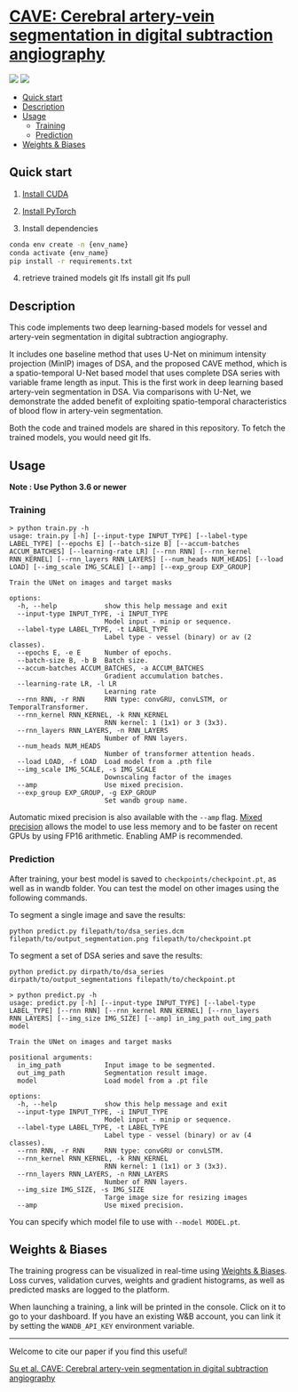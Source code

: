 # [CAVE: Cerebral artery-vein segmentation in digital subtraction angiography](https://doi.org/10.1016/j.compmedimag.2024.102392)
<a href="https://pytorch.org/"><img src="https://img.shields.io/badge/PyTorch-v1.9.0-red.svg?logo=PyTorch&style=for-the-badge" /></a>
<a href="#"><img src="https://img.shields.io/badge/python-v3.6+-blue.svg?logo=python&style=for-the-badge" /></a>

[//]: # (![input and output for a random image in the test dataset]&#40;https://i.imgur.com/GD8FcB7.png&#41;)


- [Quick start](#quick-start)
- [Description](#description)
- [Usage](#usage)
  - [Training](#training)
  - [Prediction](#prediction)
- [Weights & Biases](#weights--biases)


## Quick start

1. [Install CUDA](https://developer.nvidia.com/cuda-downloads)

2. [Install PyTorch](https://pytorch.org/get-started/locally/)

3. Install dependencies
```bash
conda env create -n {env_name}
conda activate {env_name}
pip install -r requirements.txt
```
4. retrieve trained models
git lfs install
git lfs pull

## Description
This code implements two deep learning-based models for vessel and artery-vein segmentation in digital subtraction angiography.

It includes one baseline method that uses U-Net on minimum intensity projection (MinIP) images of DSA, and the proposed CAVE method, which is a spatio-temporal U-Net based model that uses complete DSA series with variable frame length as input. This is the first work in deep learning based artery-vein segmentation in DSA. Via comparisons with U-Net, we
demonstrate the added benefit of exploiting spatio-temporal characteristics of blood flow in artery-vein segmentation.

Both the code and trained models are shared in this repository. To fetch the trained models, you would need git lfs.


## Usage
**Note : Use Python 3.6 or newer**

### Training

```console
> python train.py -h
usage: train.py [-h] [--input-type INPUT_TYPE] [--label-type LABEL_TYPE] [--epochs E] [--batch-size B] [--accum-batches ACCUM_BATCHES] [--learning-rate LR] [--rnn RNN] [--rnn_kernel RNN_KERNEL] [--rnn_layers RNN_LAYERS] [--num_heads NUM_HEADS] [--load LOAD] [--img_scale IMG_SCALE] [--amp] [--exp_group EXP_GROUP]

Train the UNet on images and target masks

options:
  -h, --help            show this help message and exit
  --input-type INPUT_TYPE, -i INPUT_TYPE
                        Model input - minip or sequence.
  --label-type LABEL_TYPE, -t LABEL_TYPE
                        Label type - vessel (binary) or av (2 classes).
  --epochs E, -e E      Number of epochs.
  --batch-size B, -b B  Batch size.
  --accum-batches ACCUM_BATCHES, -a ACCUM_BATCHES
                        Gradient accumulation batches.
  --learning-rate LR, -l LR
                        Learning rate
  --rnn RNN, -r RNN     RNN type: convGRU, convLSTM, or TemporalTransformer.
  --rnn_kernel RNN_KERNEL, -k RNN_KERNEL
                        RNN kernel: 1 (1x1) or 3 (3x3).
  --rnn_layers RNN_LAYERS, -n RNN_LAYERS
                        Number of RNN layers.
  --num_heads NUM_HEADS
                        Number of transformer attention heads.
  --load LOAD, -f LOAD  Load model from a .pth file
  --img_scale IMG_SCALE, -s IMG_SCALE
                        Downscaling factor of the images
  --amp                 Use mixed precision.
  --exp_group EXP_GROUP, -g EXP_GROUP
                        Set wandb group name.

```

Automatic mixed precision is also available with the `--amp` flag. [Mixed precision](https://arxiv.org/abs/1710.03740) allows the model to use less memory and to be faster on recent GPUs by using FP16 arithmetic. Enabling AMP is recommended.


### Prediction

After training, your best model is saved to `checkpoints/checkpoint.pt`, as well as in wandb folder. 
You can test the model on other images using the following commands.

To segment a single image and save the results:

`python predict.py filepath/to/dsa_series.dcm filepath/to/output_segmentation.png filepath/to/checkpoint.pt`

To segment a set of DSA series and save the results:

`python predict.py dirpath/to/dsa_series dirpath/to/output_segmentations filepath/to/checkpoint.pt`

```console
> python predict.py -h
usage: predict.py [-h] [--input-type INPUT_TYPE] [--label-type LABEL_TYPE] [--rnn RNN] [--rnn_kernel RNN_KERNEL] [--rnn_layers RNN_LAYERS] [--img_size IMG_SIZE] [--amp] in_img_path out_img_path model

Train the UNet on images and target masks

positional arguments:
  in_img_path           Input image to be segmented.
  out_img_path          Segmentation result image.
  model                 Load model from a .pt file

options:
  -h, --help            show this help message and exit
  --input-type INPUT_TYPE, -i INPUT_TYPE
                        Model input - minip or sequence.
  --label-type LABEL_TYPE, -t LABEL_TYPE
                        Label type - vessel (binary) or av (4 classes).
  --rnn RNN, -r RNN     RNN type: convGRU or convLSTM.
  --rnn_kernel RNN_KERNEL, -k RNN_KERNEL
                        RNN kernel: 1 (1x1) or 3 (3x3).
  --rnn_layers RNN_LAYERS, -n RNN_LAYERS
                        Number of RNN layers.
  --img_size IMG_SIZE, -s IMG_SIZE
                        Targe image size for resizing images
  --amp                 Use mixed precision.
```
You can specify which model file to use with `--model MODEL.pt`.

## Weights & Biases

The training progress can be visualized in real-time using [Weights & Biases](https://wandb.ai/).  
Loss curves, validation curves, weights and gradient histograms, as well as predicted masks are logged to the platform.

When launching a training, a link will be printed in the console. 
Click on it to go to your dashboard. 
If you have an existing W&B account, you can link it by setting the `WANDB_API_KEY` environment variable.

---

Welcome to cite our paper if you find this useful!

[Su et al. CAVE: Cerebral artery-vein segmentation in digital subtraction angiography](https://doi.org/10.1016/j.compmedimag.2024.102392)
